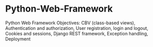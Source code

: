 # Python-Web-Framework
Python Web Framework Objectives: CBV (class-based views),  Authentication and authorization,  User registration, login and logout,  Cookies and sessions,  Django REST framework,  Exception handling,  Deployment
